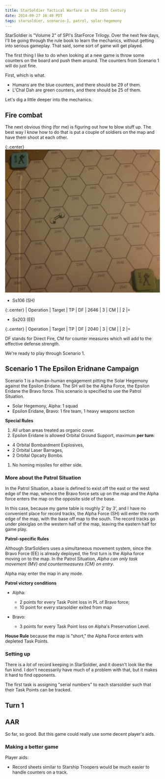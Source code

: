 ```yaml
---
title: StarSoldier Tactical Warfare in the 25th Century
date: 2014-09-27 16:40 PDT
tags: starsoldier, scenario-1, patrol, solar-hegemony
---
```


StarSoldier is "Volume 2" of SPI's StarForce Trilogy. Over the next few
days, I'll be going through the rule book to learn the mechanics,
without getting into serious gameplay. That said, some sort of game will get
played.

The first thing I like to do when looking at a new game is throw some
counters on the board and push them around. The counters from Scenario 1
will do just fine.

First, which is what.

* Humans are the blue counters, and there should be 29 of them.
* L'Chal Dah are green counters, and there should be 25 of them.

Let's dig a little deeper into the mechanics.

## Fire combat

The next obvious thing (for me) is figuring out how to blow stuff up.
The best way I know how to do that is put a couple of soldiers on the
map and have them shoot at each other.

{:.center}
![Direct fire in StarSoldier](/images/starsoldier/direct_fire_demo.jpg)

* Ss106 (SH)

{:.center}
| Operation | Target | TP
|     DF    | 2646   | 3
|     CM    |        | 2
|=

* Ss203 (EE)

{:.center}
| Operation | Target | TP
|     DF    | 2040   | 3
|     CM    |        | 2
|=

DF stands for Direct Fire, CM for counter measures which will add to the
effective defense strength.

We're ready to play through Scenario 1.

## Scenario 1 The Epsilon Eridnane Campaign

Scenario 1 is a human-human engagement pitting the Solar Hegemony
against the Epsilon Eridane. The SH will be the Alpha Force,
the Epsilon Eridane the Bravo force. This scenario is specified to use
the Patrol Situation.

* Solar Hegemony, Alpha: 1 squad
* Epsilon Eridane, Bravo: 1 fire team, 1 heavy weapons section

**Special Rules**

1. All urban areas treated as organic cover.
1. Epsilon Eridane is allowed Orbital Ground Support, maximum **per turn**:
  * 4 Orbital Bombardment Explosives,
  * 2 Orbital Laser Barrages,
  * 2 Orbital Opcaity Bombs.
1. No homing missiles for either side.

### More about the Patrol Situation


In the Patrol Situation, a base is defined to exist off the east or the
west edge of the map, whence the Bravo force sets up on the map and the
Alpha force enters the map on the opposite side of the base.

In this case, because my game table is roughly 2' by 3', and I have no
convenient place for record tracks, the Alpha Force (SH) will enter the
north edge of the map, with the base off map to the south. The record
tracks go under plexiglas on the western half of the map, leaving the
eastern half for game play.

**Patrol-specific Rules**

Although StarSoldiers uses a simultaneous movement system, since the
Bravo Force (EE) is already deployed, the first turn is the Alpha force
moving on to the map. In the Patrol Situation, *Alpha can only task
movement (MV) and countermeasures (CM) on entry*.

Alpha may enter the map in any mode.

**Patrol victory conditions**

* Alpha:
  * 2 points for every Task Point loss in PL of Bravo force;
  * 10 point for every starsoldier exited from map

* Bravo:
  * 3 points for every Task Point loss on Alpha's Preservation Level.

**House Rule** because the map is "short," the Alpha Force enters with
depleted Task Points.


### Setting up

There is a *lot* of record keeping in StarSoldier, and it doesn't look
like the fun kind. I don't necessarily have much of a problem with that,
but it makes it hard to find opponents.

The first task is assigning "serial numbers" to each starsoldier such
that their Task Points can be tracked.

## Turn 1

## AAR

So far, so good. But this game could really use some decent player's
aids.

### Making a better game

Player aids:

* Record sheets similar to Starship Troopers would be much easier to
handle counters on a track.
